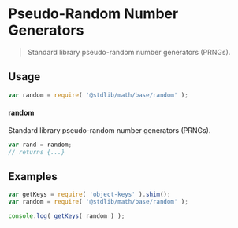 # Pseudo-Random Number Generators

> Standard library pseudo-random number generators (PRNGs).

<!-- <usage> -->

## Usage

``` javascript
var random = require( '@stdlib/math/base/random' );
```

#### random

Standard library pseudo-random number generators (PRNGs).

``` javascript
var rand = random;
// returns {...}
```

<!-- </usage> -->


<!-- <examples> -->

## Examples

<!-- TODO: better examples -->

``` javascript
var getKeys = require( 'object-keys' ).shim();
var random = require( '@stdlib/math/base/random' );

console.log( getKeys( random ) );
```

<!-- </examples> -->


<!-- <links> -->

<!-- </links> -->
